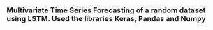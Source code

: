 ### Multivariate Time Series Forecasting of a random dataset using LSTM. Used the libraries Keras, Pandas and Numpy